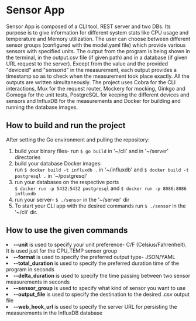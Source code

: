 # Sensor App
Sensor App is composed of a CLI tool, REST server and two DBs. Its purpose is to give
information for different system stats like CPU usage and temperature and Memory utilization.
The user can choose between different sensor groups (configured with the model.yaml
file) which provide various sensors with specified units. The output from the program is
being shown in the terminal, in the output.csv file (if given path) and in a database (if
given URL request to the server). Except from the value and the provided "deviceid" and "sensorid"
in the measurement, each output provides a timestamp so as to check when the
measurement took place exactly. All the outputs are written simultaneously.
The project uses Cobra for the CLI interactions, Mux for the request router, Mockery for mocking, 
Ginkgo and Gomega for the unit tests, PostgreSQL for
keeping the different devices and sensors and InfluxDB for the measurements and Docker for
building and running the database images.
## How to build and run the project
After setting the Go environment and pulling the repository:  
1) build your binary files- run `$ go build` in '~/cli' and in '\~/server' directories  
2) build your database Docker images:  
run `$ docker build -t influxdb .` in '~/influxdb' and `$ docker build -t postgresql .` in '\~/postgresql'  
3) run your databases on the respective ports  
`$ docker run -p 5432:5432 postgresql` and `$ docker run -p 8086:8086 influxdb`  
4) run your server- `$ ./sensor` in the '~/server' dir  
5) To start your CLI app with the desired commands run `$ ./sensor` in the '~/cli' dir.
## How to use the given commands  
<li><b>--unit</b> is used to specify your unit preference- C/F (Celsius/Fahrenheit). It is used just for the CPU_TEMP sensor group</li>
<li><b>--format</b> is used to specify the preferred output type- JSON/YAML</li>
<li><b>--total_duration</b> is used to specify the preferred duration time of the program in seconds</li>
<li><b>--delta_duration</b> is used to specify the time passing between two sensor measurements in seconds</li>
<li><b>--sensor_group</b> is used to specify what kind of sensor you want to use</li>
<li><b>--output_file</b> is used to specify the destination to the desired .csv output file</li>
<li><b>--web_hook_url</b> is used to specify the server URL for persisting the measurements in the InfluxDB database</li>
